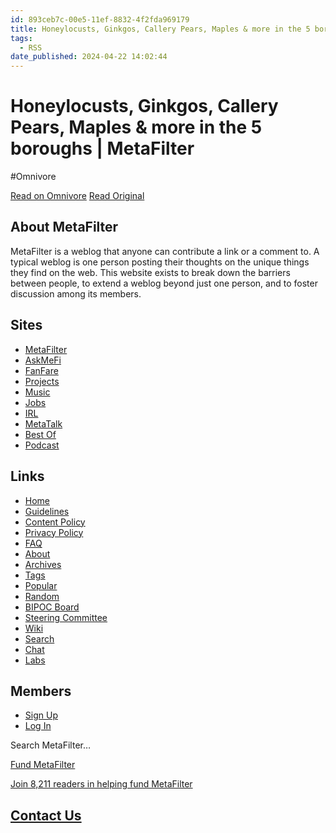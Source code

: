 ```yaml
---
id: 893ceb7c-00e5-11ef-8832-4f2fda969179
title: Honeylocusts, Ginkgos, Callery Pears, Maples & more in the 5 boroughs | MetaFilter
tags:
  - RSS
date_published: 2024-04-22 14:02:44
---
```


# Honeylocusts, Ginkgos, Callery Pears, Maples & more in the 5 boroughs | MetaFilter
#Omnivore

[Read on Omnivore](https://omnivore.app/me/honeylocusts-ginkgos-callery-pears-maples-more-in-the-5-boroughs-18f07761bd7)
[Read Original](https://www.metafilter.com/203442/Honeylocusts-Ginkgos-Callery-Pears-Maples-and-more-in-the-5-boroughs)



## About MetaFilter

MetaFilter is a weblog that anyone can contribute a link or a comment to. A typical weblog is one person posting their thoughts on the unique things they find on the web. This website exists to break down the barriers between people, to extend a weblog beyond just one person, and to foster discussion among its members.

## Sites

* [MetaFilter](https:&#x2F;&#x2F;www.metafilter.com&#x2F;)
* [AskMeFi](https:&#x2F;&#x2F;ask.metafilter.com&#x2F;)
* [FanFare](https:&#x2F;&#x2F;fanfare.metafilter.com&#x2F;)
* [Projects](https:&#x2F;&#x2F;projects.metafilter.com&#x2F;)
* [Music](https:&#x2F;&#x2F;music.metafilter.com&#x2F;)
* [Jobs](https:&#x2F;&#x2F;jobs.metafilter.com&#x2F;)
* [IRL](https:&#x2F;&#x2F;irl.metafilter.com&#x2F;)
* [MetaTalk](https:&#x2F;&#x2F;metatalk.metafilter.com&#x2F;)
* [Best Of](https:&#x2F;&#x2F;bestof.metafilter.com&#x2F;)
* [Podcast](https:&#x2F;&#x2F;podcast.metafilter.com&#x2F;)

## Links

* [Home](https:&#x2F;&#x2F;www.metafilter.com&#x2F;)
* [Guidelines](https:&#x2F;&#x2F;www.metafilter.com&#x2F;guidelines.mefi)
* [Content Policy](https:&#x2F;&#x2F;www.metafilter.com&#x2F;content%5Fpolicy.mefi)
* [Privacy Policy](https:&#x2F;&#x2F;www.metafilter.com&#x2F;privacy&#x2F;)
* [FAQ](https:&#x2F;&#x2F;www.metafilter.com&#x2F;faq.mefi)
* [About](https:&#x2F;&#x2F;www.metafilter.com&#x2F;about.mefi)
* [Archives](https:&#x2F;&#x2F;www.metafilter.com&#x2F;archive.mefi)
* [Tags](https:&#x2F;&#x2F;www.metafilter.com&#x2F;tags&#x2F;)
* [Popular](https:&#x2F;&#x2F;www.metafilter.com&#x2F;popular.mefi)
* [Random](https:&#x2F;&#x2F;www.metafilter.com&#x2F;random)
* [BIPOC Board](https:&#x2F;&#x2F;www.metafilter.com&#x2F;board-rc.mefi)
* [Steering Committee](https:&#x2F;&#x2F;www.metafilter.com&#x2F;steering-committee&#x2F;)
* [Wiki](http:&#x2F;&#x2F;mefiwiki.com&#x2F;)
* [Search](https:&#x2F;&#x2F;www.metafilter.com&#x2F;search.mefi)
* [Chat](https:&#x2F;&#x2F;www.metafilter.com&#x2F;chat&#x2F;)
* [Labs](https:&#x2F;&#x2F;labs.metafilter.com&#x2F;)

## Members

* [Sign Up](https:&#x2F;&#x2F;www.metafilter.com&#x2F;newuser.mefi)
* [Log In](https:&#x2F;&#x2F;login.metafilter.com&#x2F;)

Search MetaFilter… 

[ Fund MetaFilter ](https:&#x2F;&#x2F;login.metafilter.com&#x2F;funding.mefi)

[](https:&#x2F;&#x2F;login.metafilter.com&#x2F;funding.mefi)[Join 8,211 readers in helping fund MetaFilter](https:&#x2F;&#x2F;login.metafilter.com&#x2F;funding.mefi)

## [Contact Us](https:&#x2F;&#x2F;www.metafilter.com&#x2F;contact&#x2F;)